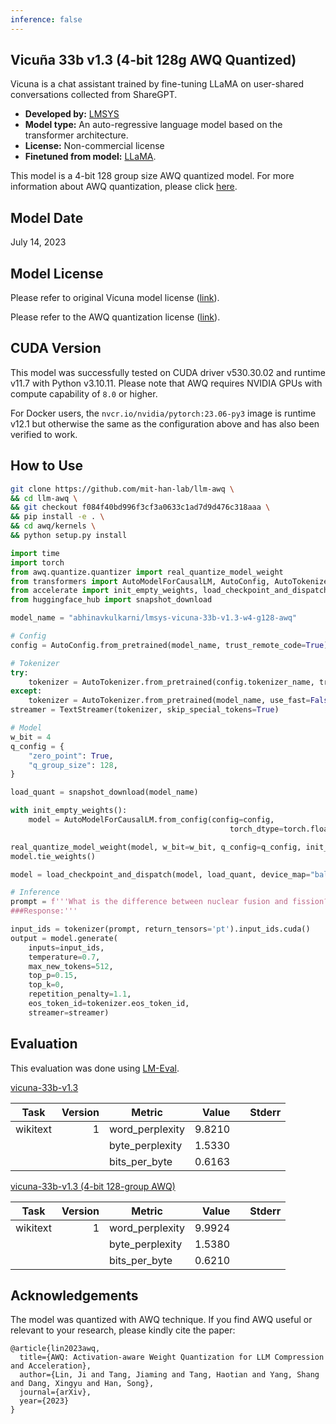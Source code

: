 ```yaml
---
inference: false
---
```


## Vicuña 33b v1.3 (4-bit 128g AWQ Quantized)

Vicuna is a chat assistant trained by fine-tuning LLaMA on user-shared conversations collected from ShareGPT.

- **Developed by:** [LMSYS](https://lmsys.org/)
- **Model type:** An auto-regressive language model based on the transformer architecture.
- **License:** Non-commercial license
- **Finetuned from model:** [LLaMA](https://arxiv.org/abs/2302.13971).

This model is a 4-bit 128 group size AWQ quantized model. For more information about AWQ quantization, please click [here](https://github.com/mit-han-lab/llm-awq).

## Model Date

July 14, 2023

## Model License

Please refer to original Vicuna model license ([link](https://huggingface.co/lmsys/vicuna-33b-v1.3)).

Please refer to the AWQ quantization license ([link](https://github.com/llm-awq/blob/main/LICENSE)).

## CUDA Version

This model was successfully tested on CUDA driver v530.30.02 and runtime v11.7 with Python v3.10.11. Please note that AWQ requires NVIDIA GPUs with compute capability of `8.0` or higher.

For Docker users, the `nvcr.io/nvidia/pytorch:23.06-py3` image is runtime v12.1 but otherwise the same as the configuration above and has also been verified to work.

## How to Use

```bash
git clone https://github.com/mit-han-lab/llm-awq \
&& cd llm-awq \
&& git checkout f084f40bd996f3cf3a0633c1ad7d9d476c318aaa \
&& pip install -e . \
&& cd awq/kernels \
&& python setup.py install
```

```python
import time
import torch
from awq.quantize.quantizer import real_quantize_model_weight
from transformers import AutoModelForCausalLM, AutoConfig, AutoTokenizer, TextStreamer
from accelerate import init_empty_weights, load_checkpoint_and_dispatch
from huggingface_hub import snapshot_download

model_name = "abhinavkulkarni/lmsys-vicuna-33b-v1.3-w4-g128-awq"

# Config
config = AutoConfig.from_pretrained(model_name, trust_remote_code=True)

# Tokenizer
try:
    tokenizer = AutoTokenizer.from_pretrained(config.tokenizer_name, trust_remote_code=True)
except:
    tokenizer = AutoTokenizer.from_pretrained(model_name, use_fast=False, trust_remote_code=True)
streamer = TextStreamer(tokenizer, skip_special_tokens=True)

# Model
w_bit = 4
q_config = {
    "zero_point": True,
    "q_group_size": 128,
}

load_quant = snapshot_download(model_name)

with init_empty_weights():
    model = AutoModelForCausalLM.from_config(config=config, 
                                                 torch_dtype=torch.float16, trust_remote_code=True)

real_quantize_model_weight(model, w_bit=w_bit, q_config=q_config, init_only=True)
model.tie_weights()

model = load_checkpoint_and_dispatch(model, load_quant, device_map="balanced")

# Inference
prompt = f'''What is the difference between nuclear fusion and fission?
###Response:'''

input_ids = tokenizer(prompt, return_tensors='pt').input_ids.cuda()
output = model.generate(
    inputs=input_ids, 
    temperature=0.7,
    max_new_tokens=512,
    top_p=0.15,
    top_k=0,
    repetition_penalty=1.1,
    eos_token_id=tokenizer.eos_token_id,
    streamer=streamer)
```

## Evaluation

This evaluation was done using [LM-Eval](https://github.com/EleutherAI/lm-evaluation-harness).

[vicuna-33b-v1.3](https://huggingface.co/lmsys/vicuna-33b-v1.3)

|  Task  |Version|    Metric     |Value |   |Stderr|
|--------|------:|---------------|-----:|---|------|
|wikitext|      1|word_perplexity|9.8210|   |      |
|        |       |byte_perplexity|1.5330|   |      |
|        |       |bits_per_byte  |0.6163|   |      |

[vicuna-33b-v1.3 (4-bit 128-group AWQ)](https://huggingface.co/abhinavkulkarni/lmsys-vicuna-33b-v1.3-w4-g128-awq)

|  Task  |Version|    Metric     |Value |   |Stderr|
|--------|------:|---------------|-----:|---|------|
|wikitext|      1|word_perplexity|9.9924|   |      |
|        |       |byte_perplexity|1.5380|   |      |
|        |       |bits_per_byte  |0.6210|   |      |

## Acknowledgements

The model was quantized with AWQ technique. If you find AWQ useful or relevant to your research, please kindly cite the paper:

```
@article{lin2023awq,
  title={AWQ: Activation-aware Weight Quantization for LLM Compression and Acceleration},
  author={Lin, Ji and Tang, Jiaming and Tang, Haotian and Yang, Shang and Dang, Xingyu and Han, Song},
  journal={arXiv},
  year={2023}
}
```

